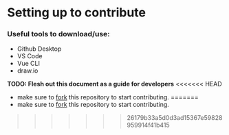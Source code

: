 # Setting up to contribute

### Useful tools to download/use:
- Github Desktop
- VS Code
- Vue CLI
- draw.io

**TODO: Flesh out this document as a guide for developers**
<<<<<<< HEAD
- make sure to [fork](https://github.com/andres-holguin/CLApp/blob/documentation/docs/glossary/fork.md) this repository to start contributing.
=======
- make sure to [fork](https://github.com/andres-holguin/CLApp/blob/master/docs/glossary/fork.md) this repository to start contributing.
>>>>>>> 26179b33a5d0d3ad15367e59828959914f41b415
